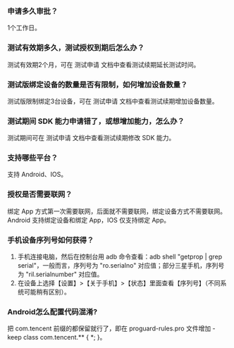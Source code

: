 ### 申请多久审批？

1个工作日。

### 测试有效期多久，测试授权到期后怎么办？ 
测试有效期2个月，可在 测试申请 文档中查看测试续期延长测试时间。

### 测试版绑定设备的数量是否有限制，如何增加设备数量？ 
测试版限制绑定3台设备，可在 测试申请 文档中查看测试续期增加设备数量。

### 测试期间 SDK 能力申请错了，或想增加能力，怎么办？
测试期间可在 测试申请 文档中查看测试续期修改 SDK 能力。

### 支持哪些平台？

支持 Android、IOS。

### 授权是否需要联网？

绑定 App 方式第一次需要联网，后面就不需要联网，绑定设备方式不需要联网。
Android 支持绑定设备和绑定 App，IOS 仅支持绑定 App。

### 手机设备序列号如何获得？

1. 手机连接电脑，然后在控制台用 adb 命令查看：adb shell "getprop | grep serial"，一般而言，序列号为 "ro.serialno" 对应值；部分三星手机，序列号为 "ril.serialnumber" 对应值。
2. 在设备上选择【设置】>【关于手机】>【状态】里面查看【序列号】（不同系统可能稍有区别）。

### Android怎么配置代码混淆?

把 com.tencent 前缀的都保留就行了，即在 proguard-rules.pro 文件增加 -keep class com.tencent.** { *; }。
